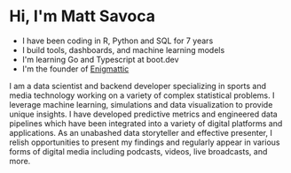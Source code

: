 # Hi, I'm Matt Savoca

* I have been coding in R, Python and SQL for 7 years
* I build tools, dashboards, and machine learning models
* I'm learning Go and Typescript at boot.dev
* I'm the founder of [Enigmattic](https://enigmattic.io)

I am a data scientist and backend developer specializing in sports and media technology working on a variety of complex statistical problems. I leverage machine learning, simulations and data visualization to provide unique insights. I have developed predictive metrics and engineered data pipelines which have been integrated into a variety of digital platforms and applications. As an unabashed data storyteller and effective presenter, I relish opportunities to present my findings and regularly appear in various forms of digital media including podcasts, videos, live broadcasts, and more.